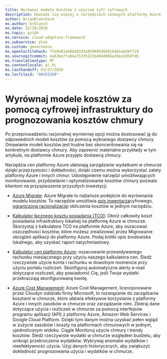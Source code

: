 ```yaml
---
title: Wyrównaj modele kosztów z użyciem cyfr cyfrowych
description: Dowiedz się więcej o narzędziach cenowych platformy Azure, które ułatwiają prognozowanie i zarządzanie postanowień w chmurze z zachowaniem przejrzystości i dokładnością.
author: BrianBlanchard
ms.author: brblanch
ms.date: 12/10/2018
ms.topic: guide
ms.service: cloud-adoption-framework
ms.subservice: plan
ms.custom: governance
ms.openlocfilehash: ffe9e81eb0bdd2d3a859885d6b01bd61abd9f719
ms.sourcegitcommit: ea63be7fa94a75335223bd84d065ad3ea1d54fdb
ms.translationtype: MT
ms.contentlocale: pl-PL
ms.lasthandoff: 03/27/2020
ms.locfileid: "80355358"
---
```

# <a name="align-cost-models-with-the-digital-estate-to-forecast-cloud-costs"></a>Wyrównaj modele kosztów za pomocą cyfrowej infrastruktury do prognozowania kosztów chmury

Po przeprowadzeniu racjonalnej wymiernej opcji można dostosować ją do odpowiednich modeli kosztów za pomocą wybranego dostawcy chmury. Omawianie modeli kosztów jest trudne bez skoncentrowania się na konkretnym dostawcy chmury. Aby zapewnić materialne przykłady w tym artykule, na platformie Azure przyjęto dostawcę chmury.

Narzędzia cen platformy Azure ułatwiają zarządzanie wydatkami w chmurze dzięki przejrzystości i dokładności, dzięki czemu można wykorzystać zalety platformy Azure i innych chmur. Udostępnienie narzędzi umożliwiających monitorowanie, przydzielanie i optymalizowanie kosztów chmury pozwala klientom na przyspieszenie przyszłych inwestycji.

- [Azure Migrate](https://docs.microsoft.com/azure/migrate/migrate-overview): Azure Migrate to najtańsze podejście do wyrównania modelu kosztów. To narzędzie umożliwia [spis inwentarza](./inventory.md)cyfrowego, [ograniczoną racjonalizację](./rationalize.md)i obliczenia kosztów w jednym narzędziu.

- [Kalkulator łącznego kosztu posiadania (TCO)](https://azure.microsoft.com/pricing/tco/calculator): Obniż całkowity koszt posiadania infrastruktury lokalnej na platformę Azure w chmurze. Skorzystaj z kalkulatora TCO na platformie Azure, aby oszacować oszczędności kosztów, które możesz zrealizować przez Migrowanie obciążeń aplikacji do platformy Azure. Podaj krótki opis środowiska lokalnego, aby uzyskać raport natychmiastowy.

- [Kalkulator cen platformy Azure](https://azure.microsoft.com/pricing/calculator): oszacowanie przewidywanego rachunku miesięcznego przy użyciu naszego kalkulatora cen. Śledź rzeczywiste użycie konta i rachunku w dowolnym momencie przy użyciu portalu rozliczeń. Skonfiguruj automatyczne alerty e-mail dotyczące rozliczeń, aby powiadomić Cię, jeśli Twoje wydatki przekraczają skonfigurowaną kwotę.

- [Azure Cost Management](https://azure.microsoft.com/services/cost-management): Azure Cost Management, licencjonowane przez Cloudyn oddziału firmy Microsoft, to rozwiązanie do zarządzania kosztami w chmurze, które ułatwia efektywne korzystanie z platformy Azure i innych zasobów w chmurze oraz zarządzanie nimi. Zbieraj dane dotyczące użycia i rozliczeń w chmurze za pomocą interfejsów programu aplikacji (API) z platformy Azure, Amazon Web Services i Google Cloud Platform. Dzięki tym danym można uzyskać pełen wgląd w zużycie zasobów i koszty na platformach chmurowych w jednym, ujednoliconym widoku. Ciągle Monitoruj użycie chmury i trendy kosztów. Śledź rzeczywiste wydatki w chmurze względem budżetu, aby uniknąć przekroczenia wydatków. Wykrywaj anomalie wydatków i nieefektywność użycia. Użyj danych historycznych, aby zwiększyć dokładność prognozowania użycia i wydatków w chmurze.
